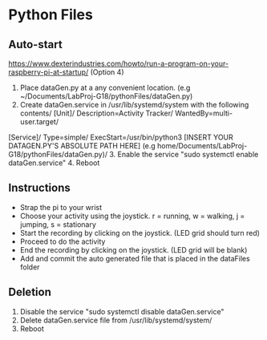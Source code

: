 # Python Files

## Auto-start
https://www.dexterindustries.com/howto/run-a-program-on-your-raspberry-pi-at-startup/ (Option 4)
1. Place dataGen.py at a any convenient location. (e.g ~/Documents/LabProj-G18/pythonFiles/dataGen.py)
2. Create dataGen.service in /usr/lib/systemd/system with the following contents/
[Unit]/
Description=Activity Tracker/
WantedBy=multi-user.target/
 
[Service]/
Type=simple/
ExecStart=/usr/bin/python3 [INSERT YOUR DATAGEN.PY'S  ABSOLUTE PATH HERE] (e.g home/Documents/LabProj-G18/pythonFiles/dataGen.py)/
3. Enable the service
"sudo systemctl enable dataGen.service"
4. Reboot

## Instructions
- Strap the pi to your wrist
- Choose your activity using the joystick. r = running, w = walking, j = jumping, s = stationary
- Start the recording by clicking on the joystick. (LED grid should turn red)
- Proceed to do the activity
- End the recording by clicking on the joystick. (LED grid will be blank)
- Add and commit the auto generated file that is placed in the dataFiles folder

## Deletion
1. Disable the service
"sudo systemctl disable dataGen.service"
2. Delete dataGen.service file from /usr/lib/systemd/system/
3. Reboot
